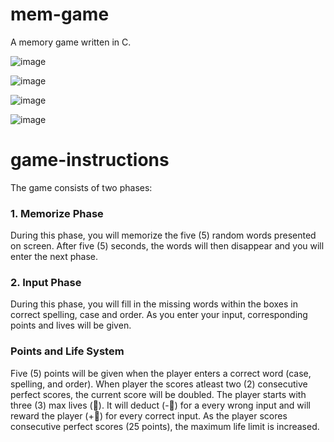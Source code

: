 # mem-game
A memory game written in C.

![image](https://user-images.githubusercontent.com/107972883/206701746-4a037c41-4217-471d-8532-d930735b3d55.png)

![image](https://user-images.githubusercontent.com/107972883/206702118-c7fa32ed-9498-40ce-aeee-918ba9660626.png)

![image](https://user-images.githubusercontent.com/107972883/206702161-32df85a8-e60f-4aa7-939d-7b1bad0d9961.png)

![image](https://user-images.githubusercontent.com/107972883/206702189-e86cdde2-2846-4896-b69d-08fd4608abcc.png)

# game-instructions

The game consists of two phases:

### 1. Memorize Phase

  During this phase, you will memorize the five (5) random words presented on screen. After five (5) seconds, the words will then disappear and you will enter the next phase.
### 2. Input Phase
  During this phase, you will fill in the missing words within the boxes in correct spelling, case and order. As you enter your input, corresponding points and lives will be given.

### Points and Life System

  Five (5) points will be given when the player enters a correct word (case, spelling, and order). When player the scores atleast two (2) consecutive perfect scores, the current score will be doubled. The player starts with three (3) max lives (:white_heart:). It will deduct (-:white_heart:) for a every wrong input and will reward the player (+:white_heart:) for every correct input. As the player scores consecutive perfect scores (25 points), the maximum life limit is increased.
